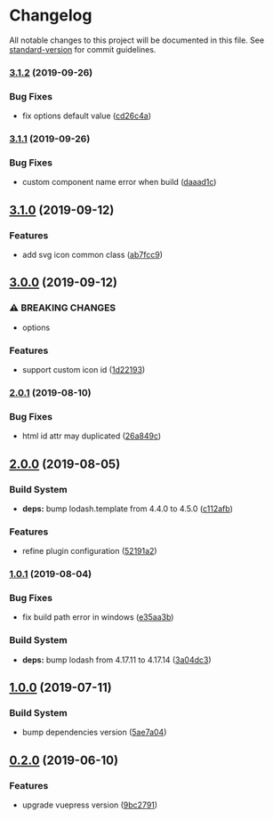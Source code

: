 # Changelog

All notable changes to this project will be documented in this file. See [standard-version](https://github.com/conventional-changelog/standard-version) for commit guidelines.

### [3.1.2](https://github.com/ntnyq/vuepress-plugin-svg-icons/compare/v3.1.1...v3.1.2) (2019-09-26)


### Bug Fixes

* fix options default value ([cd26c4a](https://github.com/ntnyq/vuepress-plugin-svg-icons/commit/cd26c4a))

### [3.1.1](https://github.com/ntnyq/vuepress-plugin-svg-icons/compare/v3.1.0...v3.1.1) (2019-09-26)


### Bug Fixes

* custom component name error when build ([daaad1c](https://github.com/ntnyq/vuepress-plugin-svg-icons/commit/daaad1c))

## [3.1.0](https://github.com/ntnyq/vuepress-plugin-svg-icons/compare/v3.0.0...v3.1.0) (2019-09-12)


### Features

* add svg icon common class ([ab7fcc9](https://github.com/ntnyq/vuepress-plugin-svg-icons/commit/ab7fcc9))

## [3.0.0](https://github.com/ntnyq/vuepress-plugin-svg-icons/compare/v2.0.1...v3.0.0) (2019-09-12)


### ⚠ BREAKING CHANGES

* options

### Features

* support custom icon id ([1d22193](https://github.com/ntnyq/vuepress-plugin-svg-icons/commit/1d22193))

### [2.0.1](https://github.com/ntnyq/vuepress-plugin-svg-icons/compare/v2.0.0...v2.0.1) (2019-08-10)


### Bug Fixes

* html id attr may duplicated ([26a849c](https://github.com/ntnyq/vuepress-plugin-svg-icons/commit/26a849c))

## [2.0.0](https://github.com/ntnyq/vuepress-plugin-svg-icons/compare/v1.0.1...v2.0.0) (2019-08-05)


### Build System

* **deps:** bump lodash.template from 4.4.0 to 4.5.0 ([c112afb](https://github.com/ntnyq/vuepress-plugin-svg-icons/commit/c112afb))


### Features

* refine plugin configuration ([52191a2](https://github.com/ntnyq/vuepress-plugin-svg-icons/commit/52191a2))



### [1.0.1](https://github.com/ntnyq/vuepress-plugin-svg-icons/compare/v1.0.0...v1.0.1) (2019-08-04)


### Bug Fixes

* fix build path error in windows ([e35aa3b](https://github.com/ntnyq/vuepress-plugin-svg-icons/commit/e35aa3b))


### Build System

* **deps:** bump lodash from 4.17.11 to 4.17.14 ([3a04dc3](https://github.com/ntnyq/vuepress-plugin-svg-icons/commit/3a04dc3))



## [1.0.0](https://github.com/ntnyq/vuepress-plugin-svg-icons/compare/v0.2.0...v1.0.0) (2019-07-11)


### Build System

* bump dependencies version ([5ae7a04](https://github.com/ntnyq/vuepress-plugin-svg-icons/commit/5ae7a04))



## [0.2.0](https://github.com/ntnyq/vuepress-plugin-svg-icons/compare/v0.1.2...v0.2.0) (2019-06-10)


### Features

* upgrade vuepress version ([9bc2791](https://github.com/ntnyq/vuepress-plugin-svg-icons/commit/9bc2791))

